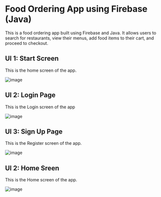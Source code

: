 
# Food Ordering App using Firebase (Java)

This is a food ordering app built using Firebase and Java. It allows users to search for restaurants, view their menus, add food items to their cart, and proceed to checkout.

## UI 1: Start Screen

This is the home screen of the app.

![image](https://github.com/Vivekkumar-Tiwari/Food-Ordering-app-using-Firebase-java/assets/158731018/f31c9775-adcf-4662-9f7e-bafb47d8f125)


## UI 2: Login Page

This is the Login screen of the app

![image](https://github.com/Vivekkumar-Tiwari/Food-Ordering-app-using-Firebase-java/assets/158731018/b3a2d19c-d0b4-4e82-b50a-0914cf2829f1)

## UI 3: Sign Up Page

This is the Register screen of the app.

![image](https://github.com/Vivekkumar-Tiwari/Food-Ordering-app-using-Firebase-java/assets/158731018/b3a2d19c-d0b4-4e82-b50a-0914cf2829f1)

## UI 2: Home Sreen

This is the Home screen of the app.

![image](https://github.com/Vivekkumar-Tiwari/Food-Ordering-app-using-Firebase-java/assets/158731018/d64d3e2d-1c17-4976-81b9-7d627c9a7422)
